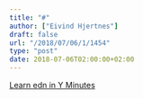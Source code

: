 ```yaml
---
title: "#"
author: ["Eivind Hjertnes"]
draft: false
url: "/2018/07/06/1/1454"
type: "post"
date: 2018-07-06T02:00:00+02:00
---
```


[Learn edn in Y Minutes](https://learnxinyminutes.com/docs/edn/)
